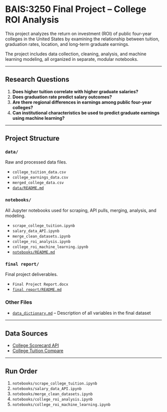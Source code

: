# BAIS:3250 Final Project – College ROI Analysis

This project analyzes the return on investment (ROI) of public four-year colleges in the United States by examining the relationship between tuition, graduation rates, location, and long-term graduate earnings.

The project includes data collection, cleaning, analysis, and machine learning modeling, all organized in separate, modular notebooks.

---

## Research Questions

1. **Does higher tuition correlate with higher graduate salaries?**
2. **Does graduation rate predict salary outcomes?**
3. **Are there regional differences in earnings among public four-year colleges?**
4. **Can institutional characteristics be used to predict graduate earnings using machine learning?**

---

## Project Structure

### `data/`
Raw and processed data files.
- `college_tuition_data.csv`
- `college_earnings_data.csv`
- `merged_college_data.csv`
- [`data/README.md`](./data/README.md)

### `notebooks/`
All Jupyter notebooks used for scraping, API pulls, merging, analysis, and modeling.
- `scrape_college_tuition.ipynb`
- `salary_data_API.ipynb`
- `merge_clean_datasets.ipynb`
- `college_roi_analysis.ipynb`
- `college_roi_machine_learning.ipynb`
- [`notebooks/README.md`](./notebooks/README.md)

### `final report/`
Final project deliverables.
- `Final Project Report.docx`
- [`final report/README.md`](./finalreport/README.md)

### Other Files
- [`data_dictionary.md`](./data_dictionary.md) – Description of all variables in the final dataset

---

## Data Sources

- [College Scorecard API](https://collegescorecard.ed.gov/data/documentation/)
- [College Tuition Compare](https://www.collegetuitioncompare.com/)

---

## Run Order

1. `notebooks/scrape_college_tuition.ipynb`
2. `notebooks/salary_data_API.ipynb`
3. `notebooks/merge_clean_datasets.ipynb`
4. `notebooks/college_roi_analysis.ipynb`
5. `notebooks/college_roi_machine_learning.ipynb`
